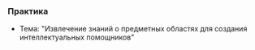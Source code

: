 
### Практика
- Тема: "Извлечение знаний о предметных областях для создания интеллектуальных помощников"
